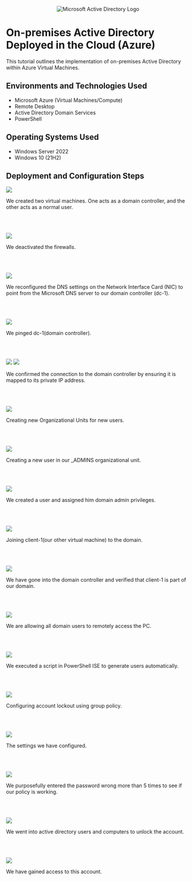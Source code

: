 <p align="center">
<img src="https://i.imgur.com/pU5A58S.png" alt="Microsoft Active Directory Logo"/>
</p>

<h1>On-premises Active Directory Deployed in the Cloud (Azure)</h1>
This tutorial outlines the implementation of on-premises Active Directory within Azure Virtual Machines.<br />


<h2>Environments and Technologies Used</h2>

- Microsoft Azure (Virtual Machines/Compute)
- Remote Desktop
- Active Directory Domain Services
- PowerShell

<h2>Operating Systems Used </h2>

- Windows Server 2022
- Windows 10 (21H2)

<h2>Deployment and Configuration Steps</h2>

<p>
<img src="https://i.imgur.com/DNioZgA.png"/>
</p>
<p>
We created two virtual machines. One acts as a domain controller, and the other acts as a normal user.
</p>
<br />
<br />

<p>
<img src=https://i.imgur.com/bc845ur.jpeg"/>
</p>
<p>
We deactivated the firewalls.
</p>
<br />
<br />

<p>
<img src="https://i.imgur.com/6M9jKwI.png"/>
</p>
<p>
We reconfigured the DNS settings on the Network Interface Card (NIC) to point from the Microsoft DNS server to our domain controller (dc-1).
</p>
<br />
<br />

<p>
<img src="https://i.imgur.com/Fp1PM1F.png"/>
</p>
<p>
We pinged dc-1(domain controller).
</p>
<br />
<br />

<p>
<img src="https://scontent-lga3-1.xx.fbcdn.net/v/t1.15752-9/462570300_861697029095701_4025974581568336172_n.png?_nc_cat=110&ccb=1-7&_nc_sid=9f807c&_nc_ohc=sUdf3pnGtRMQ7kNvgHCLaTO&_nc_zt=23&_nc_ht=scontent-lga3-1.xx&_nc_gid=A-VNK-1O5OuqOBDcpb9rMGm&oh=03_Q7cD1QHPDSUXXyX-tzQt0u66CjscBH4kgeQkVdV3HNrAEf8ABQ&oe=6741CFD3"/>
<img src="https://scontent-lga3-1.xx.fbcdn.net/v/t1.15752-9/462564925_338946755945928_4190073136591104224_n.png?_nc_cat=111&ccb=1-7&_nc_sid=9f807c&_nc_ohc=8I7ZuQ_2w1wQ7kNvgGRknEj&_nc_zt=23&_nc_ht=scontent-lga3-1.xx&_nc_gid=Au4ySySSOypp8cbvMxPqSkr&oh=03_Q7cD1QG75sPUbm9m-e0vQA6JVK7mZ46-ph9zQZ1QRc__QMsH1w&oe=67419F67"/>
</p>
<p>
We confirmed the connection to the domain controller by ensuring it is mapped to its private IP address.
</p>
<br />
<br />

<p>
<img src="https://scontent-lga3-2.xx.fbcdn.net/v/t1.15752-9/462534228_1670737330151926_3810997668420009357_n.png?_nc_cat=109&ccb=1-7&_nc_sid=9f807c&_nc_ohc=tfZdSdpmMtEQ7kNvgF87LQy&_nc_zt=23&_nc_ht=scontent-lga3-2.xx&_nc_gid=AiFolAgaIYVvfbMiBqYPO8p&oh=03_Q7cD1QGu-LNsqsQ_fPQpC3ByNMo3P7baXisfS0BHTZFS3lGSbQ&oe=6741BE88"/>
</p>
<p>
Creating new Organizational Units for new users.
</p>
<br />
<br />

<p>
<img src="https://scontent-lga3-1.xx.fbcdn.net/v/t1.15752-9/462566814_1077870940654756_1348718392543597969_n.png?_nc_cat=102&ccb=1-7&_nc_sid=9f807c&_nc_ohc=tWfZioSrU8gQ7kNvgFNwhAP&_nc_zt=23&_nc_ht=scontent-lga3-1.xx&_nc_gid=AEsgu4C80ehadPXzPGcB2wd&oh=03_Q7cD1QHtg3cI53Gxo3gEPiIQttgU0s7_fkeonOGYQNdHY0B3Dw&oe=6741B26E"/>
</p>
<p>
Creating a new user in our _ADMINS organizational unit.
</p>
<br />
<br />

<p>
<img src="https://scontent-lga3-2.xx.fbcdn.net/v/t1.15752-9/462639871_1139665467515654_7889629944978758830_n.png?_nc_cat=105&ccb=1-7&_nc_sid=9f807c&_nc_ohc=qTArYS6yT6MQ7kNvgFxL9So&_nc_zt=23&_nc_ht=scontent-lga3-2.xx&_nc_gid=AJ65F8k0qIPrVwkgmb7687O&oh=03_Q7cD1QF55e_oGF5TAARtL7z_rQOYZQonVU2Xd8VvqnmdGI-4pw&oe=6741D521"/>
</p>
<p>
We created a user and assigned him domain admin privileges.
</p>
<br />
<br />


<p>
<img src="https://scontent-lga3-1.xx.fbcdn.net/v/t1.15752-9/462554852_8635879536500336_3794130011411122602_n.png?_nc_cat=111&ccb=1-7&_nc_sid=9f807c&_nc_ohc=zvziNb7TCBQQ7kNvgFX-kRi&_nc_zt=23&_nc_ht=scontent-lga3-1.xx&_nc_gid=AJJr5_rr4EscDFyG7kzBp7Z&oh=03_Q7cD1QHsFgreIdPv0biyKl5qqGDr_ybywP3cRd5-KEacIoxEpw&oe=6741AF34"/>
</p>
<p>
Joining client-1(our other virtual machine) to the domain.
</p>
<br />
<br />


<p>
<img src="https://scontent-lga3-1.xx.fbcdn.net/v/t1.15752-9/462582425_1222415168882979_7355444991904108241_n.png?_nc_cat=102&ccb=1-7&_nc_sid=9f807c&_nc_ohc=Y29y7jAnSVUQ7kNvgHGqsc-&_nc_zt=23&_nc_ht=scontent-lga3-1.xx&_nc_gid=AnFKE3kHVPt-YrXO53Bl-7a&oh=03_Q7cD1QEB9U5-WLuih82L_OOX8659UaoZo46sHzZNXvZGi18HJQ&oe=6741BA82"/>
</p>
<p>
We have gone into the domain controller and verified that client-1 is part of our domain.
</p>
<br />
<br />

<p>
<img src="https://scontent-lga3-1.xx.fbcdn.net/v/t1.15752-9/462554686_924252013141893_7102575562790680270_n.png?_nc_cat=111&ccb=1-7&_nc_sid=9f807c&_nc_ohc=Tm3jwZfoOXwQ7kNvgH6-WIm&_nc_zt=23&_nc_ht=scontent-lga3-1.xx&_nc_gid=AIh6LNamIj0y6xWKNrVVmQc&oh=03_Q7cD1QH0BtYNRNQZnhlXuE9kmWFXNoBUiJTyVU09Z-fMWSFsfQ&oe=6741A79A"/>
</p>
<p>
We are allowing all domain users to remotely access the PC.
</p>
<br />
<br />

<p>
<img src="https://scontent-lga3-2.xx.fbcdn.net/v/t1.15752-9/462576772_2506724679533735_4117456061274827569_n.png?_nc_cat=100&ccb=1-7&_nc_sid=9f807c&_nc_ohc=11pieaCYzRIQ7kNvgHLnt_r&_nc_zt=23&_nc_ht=scontent-lga3-2.xx&_nc_gid=A1mZ_U4Rr-kQ5xH7SzLigPT&oh=03_Q7cD1QGZgWZUms03YZBS5DtAoaEsy5cevSEp4Z-vbNWI5l7WFA&oe=6741C684"/>
</p>
<p>
We executed a script in PowerShell ISE to generate users automatically.
</p>
<br />
<br />

<p>
<img src="https://scontent-lga3-2.xx.fbcdn.net/v/t1.15752-9/462550929_1066804998186675_9130706739649671000_n.png?_nc_cat=104&ccb=1-7&_nc_sid=9f807c&_nc_ohc=l55lZavBLLoQ7kNvgGnYBtm&_nc_zt=23&_nc_ht=scontent-lga3-2.xx&_nc_gid=A2WjZtejZI6vJZX7Byz83kI&oh=03_Q7cD1QFREgmdE2vLabkE6cVBOotWuNH-PyreqUK2o1bh-5x7iA&oe=6741DB4C"/>
</p>
<p>
Configuring account lockout using group policy.
</p>
<br />
<br />

<p>
<img src="https://scontent-lga3-1.xx.fbcdn.net/v/t1.15752-9/462543821_421692060729740_5854094042945118481_n.png?_nc_cat=106&ccb=1-7&_nc_sid=9f807c&_nc_ohc=_O9HU4pd0qQQ7kNvgEfZbnE&_nc_zt=23&_nc_ht=scontent-lga3-1.xx&_nc_gid=AGtl4b9bG67MgpjRyh6WePd&oh=03_Q7cD1QGIJHZmwixlK0VZJZyiDJrRnGj88Mm4htk_o80Woj9FHw&oe=6741BFEC"/>
</p>
<p>
The settings we have configured.
</p>
<br />
<br />

<p>
<img src="https://scontent-lga3-1.xx.fbcdn.net/v/t1.15752-9/462545433_1600878863838658_8253734063730560181_n.png?_nc_cat=106&ccb=1-7&_nc_sid=9f807c&_nc_ohc=f5fZej0IPO4Q7kNvgHVx3zw&_nc_zt=23&_nc_ht=scontent-lga3-1.xx&_nc_gid=ACWQWmnoOgmOSFY6N4GNff7&oh=03_Q7cD1QGdBFzryJle8R-4jtOuzy7CvLCXNrq4ltfPoHzE_QtMOg&oe=6741BAE7"/>
</p>
<p>
We purposefully entered the password wrong more than 5 times to see if our policy is working.
</p>
<br />
<br />

<p>
<img src="https://scontent-lga3-1.xx.fbcdn.net/v/t1.15752-9/462557084_8829009907120859_2819970291575015900_n.png?_nc_cat=106&ccb=1-7&_nc_sid=9f807c&_nc_ohc=ZBUTTXL5GLIQ7kNvgHF-MCh&_nc_zt=23&_nc_ht=scontent-lga3-1.xx&_nc_gid=AHl_TuGCRgjMfpuiLDL7s27&oh=03_Q7cD1QH-wPE480CI8PjerReLGNLBScGkdipYTP_wTL1vwJsMng&oe=6741D106"/>
</p>
<p>
We went into active directory users and computers to unlock the account.
</p>
<br />
<br />

<p>
<img src="https://scontent-lga3-2.xx.fbcdn.net/v/t1.15752-9/462573099_1301300307706458_7735234221026851475_n.png?_nc_cat=104&ccb=1-7&_nc_sid=9f807c&_nc_ohc=iPaQFCw4HJ8Q7kNvgHLo92K&_nc_zt=23&_nc_ht=scontent-lga3-2.xx&_nc_gid=AKYZaqb1wNAoZwz4d-YXrB8&oh=03_Q7cD1QG_rwN6YO1SxtuNkGCR3ZB78DUKN64kd7JJ0j7w_WGOVg&oe=6741B05E"/>
</p>
<p>
We have gained access to this account.
</p>
<br />
<br />

